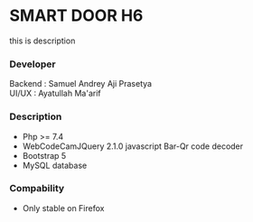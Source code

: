 # SMART DOOR H6

this is description

### Developer

Backend : Samuel Andrey Aji Prasetya <br>
UI/UX : Ayatullah Ma'arif <br>

### Description

- Php >= 7.4 <br>
- WebCodeCamJQuery 2.1.0 javascript Bar-Qr code decoder <br>
- Bootstrap 5 <br>
- MySQL database <br>

### Compability

- Only stable on Firefox <br>

